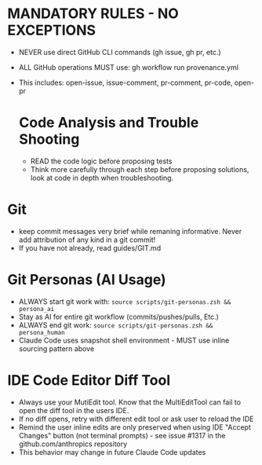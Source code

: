 # MANDATORY RULES - NO EXCEPTIONS
- NEVER use direct GitHub CLI commands (gh issue, gh pr, etc.)
- ALL GitHub operations MUST use: gh workflow run provenance.yml
- This includes: open-issue, issue-comment, pr-comment, pr-code, open-pr

  # Code Analysis and Trouble Shooting
  - READ the code logic before proposing tests
  - Think more carefully through each step before proposing solutions, look at code in depth when troubleshooting.

# Git
- keep commit messages very brief while remaning informative. Never add attribution of any kind in a git commit!
- If you have not already, read guides/GIT.md

# Git Personas (AI Usage)
- ALWAYS start git work with: `source scripts/git-personas.zsh && persona_ai`
- Stay as AI for entire git workflow (commits/pushes/pulls, Etc.)
- ALWAYS end git work: `source scripts/git-personas.zsh && persona_human`
- Claude Code uses snapshot shell environment - MUST use inline sourcing pattern above

# IDE Code Editor Diff Tool
- Always use your MutiEdit tool. Know that the MultiEditTool can fail to open the diff tool in the users IDE.
- If no diff opens, retry with different edit tool or ask user to reload the IDE
- Remind the user inline edits are only preserved when using IDE "Accept Changes" button (not terminal prompts) - see issue #1317 in the github.com/anthropics repository
- This behavior may change in future Claude Code updates